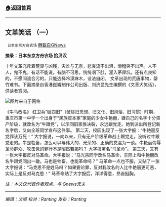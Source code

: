 ###  [:house:返回首頁](https://github.com/ourhimalayas/txt)
---


## 文革笑话 （一）
` 日本东京方舟农场` [轉載自GNews](https://gnews.org/zh-hans/1551807/)

**摘录：日本东京方舟农场 拾贝汉**

十年文革充斥着荒谬与凶残，灾难与无奈，悲哀流不出泪，滑稽笑不出声。人不人，鬼不鬼，有话不能说，有脑不可思，统统咽下肚，灌入茅屎坑。还有点良知的，不愿同流合污的，只能选择冷漠麻木，设法自闭。
文革出现的荒唐事物，罄竹难书。下面摘录自香港崑崙制作公司出版、刘济昆先生编撰的《文革大笑话》，供读者赏阅。

![](https://assets.gnews.org/wp-content/uploads/2021/09/download-7.jpg)图片来自于网络

《牛马改名》
红卫兵“破四旧”（破除旧思想、旧文化、旧风俗、旧习惯）时期，重庆市第一中学一个出身于“民族资本家”家庭的少女牛艳丽，嫌自己的名字十分资产阶级，就改名为“牛跟党”，以示同旧家族决裂，永远跟党走。她到派出所登记新名字后，又向全班同学宣布这件事。
第二天，校园出现了一张大字报：“牛艳丽反党罪该万死！”
大字报说，一向以来，只有无产阶级革命战士跟党走，没听过牛跟党走的。牛是牲畜，怎么可以与伟大的、光荣的、正确的党混为一谈。牛艳丽侮辱革命群众、攻击党的罪行不是昭然若揭吗？
大字报署名“马革命”。
第三天，又有一张大字报反对马革命。大字报说：“马光宗同学改名马革命，实际上和牛艳丽改名牛跟党同出一辙。马也是牲畜，也能革命吗？”
马革命一点也不服，又贴了一张大字报说：“马克思不是姓马吗？如果要论罪，反对我改名的人比牛艳丽更可恶，实际上是反对马克思！”
马革命贴了大字报后，洋洋得意，昂首挺胸。

*注：本文仅代表作者观点，与 Gnews无关*

* * *

*编辑：文顺 校对：Ranting 发布：Ranting*

